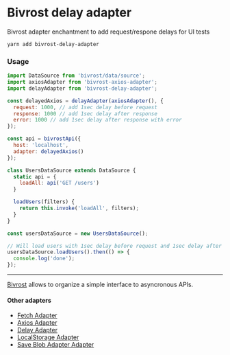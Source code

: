 # Bivrost delay adapter

Bivrost adapter enchantment to add request/respone delays for UI tests

```
yarn add bivrost-delay-adapter
```

### Usage

```js
import DataSource from 'bivrost/data/source';
import axiosAdapter from 'bivrost-axios-adapter';
import delayAdapter from 'bivrost-delay-adapter';

const delayedAxios = delayAdapter(axiosAdapter(), {
  request: 1000, // add 1sec delay before request
  response: 1000 // add 1sec delay after response
  error: 1000 // add 1sec delay after response with error
});

const api = bivrostApi({
  host: 'localhost',
  adapter: delayedAxios()
});

class UsersDataSource extends DataSource {
  static api = {
    loadAll: api('GET /users')
  }

  loadUsers(filters) {
    return this.invoke('loadAll', filters);
  }
}

const usersDataSource = new UsersDataSource();

// Will load users with 1sec delay before request and 1sec delay after response
usersDataSource.loadUsers().then(() => {
  console.log('done');
});
```

---

[Bivrost](https://github.com/tuchk4/bivrost) allows to organize a simple
interface to asyncronous APIs.

#### Other adapters

* [Fetch Adapter](https://github.com/tuchk4/bivrost/tree/master/packages/bivrost-fetch-adapter)
* [Axios Adapter](https://github.com/tuchk4/bivrost/tree/master/packages/bivrost-axios-adapter)
* [Delay Adapter](https://github.com/tuchk4/bivrost/tree/master/packages/bivrost-delay-adapter)
* [LocalStorage Adapter](https://github.com/tuchk4/bivrost/tree/master/packages/bivrost-local-storage-adapter)
* [Save Blob Adapter Adapter](https://github.com/tuchk4/bivrost/tree/master/packages/bivrost-save-blob-adapter)
